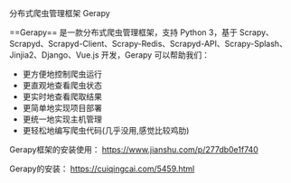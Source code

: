 分布式爬虫管理框架 Gerapy

==Gerapy== 是一款分布式爬虫管理框架，支持 Python 3，基于 Scrapy、Scrapyd、Scrapyd-Client、Scrapy-Redis、Scrapyd-API、Scrapy-Splash、Jinjia2、Django、Vue.js 开发，Gerapy 可以帮助我们：

- 更方便地控制爬虫运行
- 更直观地查看爬虫状态
- 更实时地查看爬取结果
- 更简单地实现项目部署
- 更统一地实现主机管理
- 更轻松地编写爬虫代码(几乎没用,感觉比较鸡肋)

Gerapy框架的安装使用：
https://www.jianshu.com/p/277db0e1f740

Gerapy的安装：
https://cuiqingcai.com/5459.html